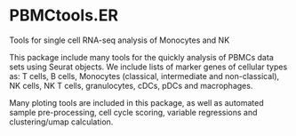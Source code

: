 # PBMCtools.ER

Tools for single cell RNA-seq analysis of Monocytes and NK

This package include many tools for the quickly analysis of PBMCs data sets using Seurat objects.
We include lists of marker genes of cellular types as:
  T cells, B cells, Monocytes (classical, intermediate and non-classical), NK cells, NK T cells,
  granulocytes, cDCs, pDCs and macrophages.

Many ploting tools are included in this package, as well as automated sample pre-processing, cell cycle scoring, variable regressions and clustering/umap calculation.
 

